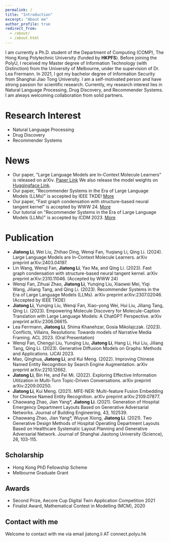 ```yaml
---
permalink: /
title: "Introduction"
excerpt: "About me"
author_profile: true
redirect_from: 
  - /about/
  - /about.html
---
```


I am currently a Ph.D. student of the Department of Computing (COMP), The Hong Kong Polytechnic University (funded by **HKPFS**). Before joining the PolyU, I received my Master degree of Information Technology (with Distinction) from the University of Melbourne, under the supervision of Dr. Lea Frermann. In 2021, I got my bachelor degree of Information Security from Shanghai Jiao Tong University. I am a self-motivated person and have strong passion for scientific research. Currently, my research interest lies in Natural Language Processing, Drug Discovery, and Recommender Systems. I am always welcoming collaboration from solid partners.

Research Interest
======
* Natural Language Processing
* Drug Discovery
* Recommender Systems

News
======
* Our paper, "Large Language Models are In-Context Molecule Learners" is released on arXiv. [Paper Link](https://arxiv.org/abs/2403.04197) We also release the model weights on [Huggingface Link](https://huggingface.co/phenixace/).
* Our paper, "Recommender Systems in the Era of Large Language Models (LLMs)" is accepted by IEEE TKDE! [More](https://arxiv.org/abs/2307.02046)
* Our paper, "Fast graph condensation with structure-based neural tangent kernel" is accepted by WWW 24. [More](https://arxiv.org/abs/2310.11046)
* Our tutorial on "Recommender Systems in the Era of Large Language Models (LLMs)" is accepted by ICDM 2023. [More](https://advanced-recommender-systems.github.io/llms_rec_tutorial/)

Publication
======
* **Jiatong Li**, Wei Liu, Zhihao Ding, Wenqi Fan, Yuqiang Li, Qing Li. (2024). Large Language Models are In-Context Molecule Learners. arXiv preprint arXiv:2403.04197.
* Lin Wang, Wenqi Fan, **Jiatong Li**, Yao Ma, and Qing Li. (2023). Fast graph condensation with structure-based neural tangent kernel. arXiv preprint arXiv:2310.11046. (Accepted by WWW 24)
* Wenqi Fan, Zihuai Zhao, **Jiatong Li**, Yunqing Liu, Xiaowei Mei, Yiqi Wang, Jiliang Tang, and Qing Li. (2023). Recommender Systems in the Era of Large Language Models (LLMs). arXiv preprint arXiv:2307.02046. (Accepted by IEEE TKDE)
* **Jiatong Li**, Yunqing Liu, Wenqi Fan, Xiao-yong Wei, Hui Liu, Jiliang Tang, Qing Li. (2023). Empowering Molecule Discovery for Molecule-Caption Translation with Large Language Models: A ChatGPT Perspective. arXiv preprint arXiv:2306.06615.
* Lea Ferrmann, **Jiatong Li**, Shima Khanehzar, Gosia Mikolajczak. (2023). Conflicts, Villains, Resolutions: Towards models of Narrative Media Framing. ACL 2023. (Oral Presentation)
* Wenqi Fan, Chengyi Liu, Yunqing Liu, **Jiatong Li**, Hang Li, Hui Liu, Jiliang Tang, Qing Li. (2023). Generative Diffusion Models on Graphs: Methods and Applications. IJCAI 2023.
* Mao, Qinghua, **Jiatong Li**, and Kui Meng. (2022). Improving Chinese Named Entity Recognition by Search Engine Augmentation. arXiv preprint arXiv:2210.12662.
* **Jiatong Li**, Bin He, and Fei Mi. (2022). Exploring Effective Information Utilization in Multi-Turn Topic-Driven Conversations. arXiv preprint arXiv:2209.00250.
* **Jiatong Li**, Kui Meng. (2021). MFE-NER: Multi-feature Fusion Embedding for Chinese Named Entity Recognition. arXiv preprint arXiv:2109.07877.
* Chaowang Zhao, Jian Yang*, **Jiatong Li**. (2021). Generation of Hospital Emergency Department Layouts Based on Generative Adversarial Networks. Journal of Building Engineering, 43, 102539.
* Chaowang Zhao, Jian Yang*, Wuyue Xiong, **Jiatong Li**. (2021). Two Generative Design Methods of Hospital Operating Department Layouts Based on Healthcare Systematic Layout Planning and Generative Adversarial Network. Journal of Shanghai Jiaotong University (Science), 26, 103-115.

Scholarship
------
* Hong Kong PhD Fellowship Scheme
* Melbourne Graduate Grant

Awards
------
* Second Prize, Aecore Cup Digital Twin Application Competition 2021
* Finalist Award, Mathematical Contest in Modelling (MCM), 2020



Contact with me
------
Welcome to contact with me via email
jiatong.li AT connect.polyu.hk